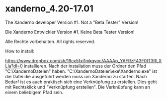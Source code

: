 # xanderno_4.20-17.01

The Xanderno developer Version #1. Not a "Beta Tester" Version!

Die Xanderno Entwickler Version #1. Keine Beta Tester Version!




Alle Rechte vorbehalten.
All rights reserved.





How to install:

https://www.dropbox.com/sh/19cx5fxi1mkqvoc/AAAAp_YAFRzF43F0IT3RLXLla?dl=0 installieren. Nach der installation muss der Ordner den Pfad "C:\XandernoDateien" haben. "C:\XandernoDateien\exe\Xanderno.exe" ist die Datei die ausgeführt werden muss um Xanderno zu starten. Nach Bedarf ist es auch praktisch sich eine Verknüpfung zu erstellen. Dies geht mit Rechtsklick und "Verknüpfung erstellen". Die Verknüpfung kann an einem beliebigem Pfad sein.
